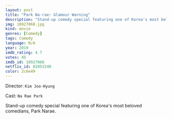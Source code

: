 ```yaml
---
layout: post
title: "Park Na-rae: Glamour Warning"
description: "Stand-up comedy special featuring one of Korea's most beloved comedians, Park Narae..."
img: 10927068.jpg
kind: movie
genres: [Comedy]
tags: Comedy 
language: N/A
year: 2019
imdb_rating: 4.7
votes: 45
imdb_id: 10927068
netflix_id: 81053240
color: 2c6e49
---
```

Director: `Kim Joo-Hyung`  

Cast: `Na Rae Park` 

Stand-up comedy special featuring one of Korea's most beloved comedians, Park Narae.